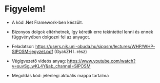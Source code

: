 # Figyelem!

- A kód .Net Framework-ben készült.

- Bizonyos dolgok eltérhetnek, így kéretik erre tekintettel lenni és ennek függvényében dolgozni fel az anyagot.

- Feladatsor: https://users.nik.uni-obuda.hu/siposm/lectures/WHP/WHP-SIPOSM-jegyzet.pdf (GyakZH I. rész)

- Végigvezető videós anyag: https://www.youtube.com/watch?v=suvSg_wKL4Y&ab_channel=SIPOSM

- Megoldás kód: jelenlegi aktuális mappa tartalma